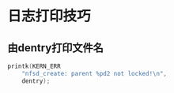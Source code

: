 # 日志打印技巧
## 由dentry打印文件名
```c
printk(KERN_ERR
	"nfsd_create: parent %pd2 not locked!\n",
	dentry);
```
